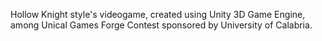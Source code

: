 Hollow Knight style's videogame, created using Unity 3D Game Engine, among Unical Games Forge Contest sponsored by University of Calabria. 
